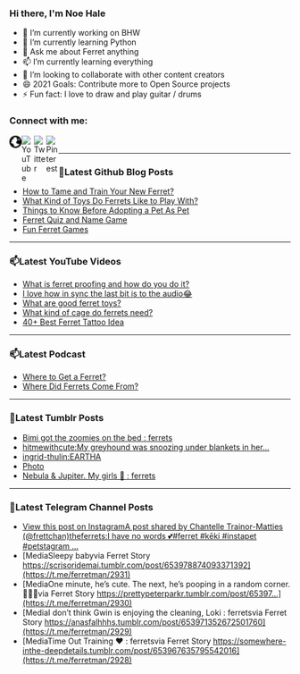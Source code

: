 ### Hi there, I'm Noe Hale

- 🔭 I’m currently working on BHW
- 🌱 I’m currently learning Python
- 💬 Ask me about Ferret anything
- 📫 I’m currently learning everything
- 🔭 I’m looking to collaborate with other content creators
- 😄 2021 Goals: Contribute more to Open Source projects
- ⚡ Fun fact: I love to draw and play guitar / drums

### Connect with me:

[<img align="left" alt="ferretvoice.com" width="22px" src="https://raw.githubusercontent.com/iconic/open-iconic/master/svg/globe.svg" />](https://ferretvoice.com)
[<img align="left" alt="YouTube" width="22px" src="https://cdn.jsdelivr.net/npm/simple-icons@v3/icons/youtube.svg" />](https://www.youtube.com/channel/UCk665XTfaMLVwFVWUmgnDiw)
[<img align="left" alt="Twitter" width="22px" src="https://cdn.jsdelivr.net/npm/simple-icons@v3/icons/twitter.svg" />](https://twitter.com/voiceferret)
[<img align="left" alt="Pinterest" width="22px" src="https://cdn.jsdelivr.net/npm/simple-icons@v3/icons/pinterest.svg" />](https://www.pinterest.com/voiceferret/)

<br />

---
### 🔭Latest Github Blog Posts
<!-- GITHUB:START -->
- [How to Tame and Train Your New Ferret?](http://noehale.github.io/how-to-tame-and-train-your-new-ferret/)
- [What Kind of Toys Do Ferrets Like to Play With?](http://noehale.github.io/what-kind-of-toys-do-ferrets-like-to-play-with/)
- [Things to Know Before Adopting a Pet As Pet](http://noehale.github.io/things-to-know-before-adopting-a-pet-as-pet/)
- [Ferret Quiz and Name Game](http://noehale.github.io/ferret-quiz/)
- [Fun Ferret Games](http://noehale.github.io/fun-ferret-games/)
<!-- GITHUB:END -->
---
### 📫Latest YouTube Videos

<!-- YOUTUBE:START -->
- [What is ferret proofing and how do you do it?](https://www.youtube.com/watch?v=81Syh_DJBQQ)
- [I love how in sync the last bit is to the audio😂](https://www.youtube.com/watch?v=WHBeGHwSlGY)
- [What are good ferret toys?](https://www.youtube.com/watch?v=tPxRilBzc0s)
- [What kind of cage do ferrets need?](https://www.youtube.com/watch?v=xzz6hC3sR5A)
- [40+ Best Ferret Tattoo Idea](https://www.youtube.com/watch?v=KIKqduR6Xcs)
<!-- YOUTUBE:END -->

---
### 📫Latest Podcast

<!-- PODCAST:START -->
- [Where to Get a Ferret?](https://anchor.fm/ferretvoice/episodes/Where-to-Get-a-Ferret-erurfu)
- [Where Did Ferrets Come From?](https://anchor.fm/ferretvoice/episodes/Where-Did-Ferrets-Come-From-eruq8g)
<!-- PODCAST:END -->
---
### 📝Latest Tumblr Posts

<!-- TUMBLR:START -->
- [Bimi got the zoomies on the bed : ferrets](https://come-forth-into-the-light.tumblr.com/post/653982738040389632)
- [hitmewithcute:My greyhound was snoozing under blankets in her...](https://come-forth-into-the-light.tumblr.com/post/653960023757733888)
- [ingrid-thulin:EARTHA](https://come-forth-into-the-light.tumblr.com/post/653914712451465216)
- [Photo](https://come-forth-into-the-light.tumblr.com/post/653892135573241856)
- [Nebula & Jupiter. My girls 💜 : ferrets](https://come-forth-into-the-light.tumblr.com/post/653869395159973888)
<!-- TUMBLR:END -->
---
### 📝Latest Telegram Channel Posts

<!-- TELEGRAM:START -->
- [View this post on InstagramA post shared by Chantelle Trainor-Matties (@frettchan)theferrets:I have no words 💕#ferret #kēki #instapet #petstagram ...](https://t.me/ferretman/2932)
- [MediaSleepy babyvia Ferret Story https://scrisoridemai.tumblr.com/post/653978874093371392](https://t.me/ferretman/2931)
- [MediaOne minute, he’s cute. The next, he’s pooping in a random corner. 🤷🏼‍♀️via Ferret Story https://prettypeterparkr.tumblr.com/post/65397...](https://t.me/ferretman/2930)
- [MediaI don’t think Gwin is enjoying the cleaning, Loki : ferretsvia Ferret Story https://anasfalhhhs.tumblr.com/post/653971352672501760](https://t.me/ferretman/2929)
- [MediaTime Out Training ❤️ : ferretsvia Ferret Story https://somewhere-inthe-deepdetails.tumblr.com/post/653967635795542016](https://t.me/ferretman/2928)
<!-- TELEGRAM:END -->
